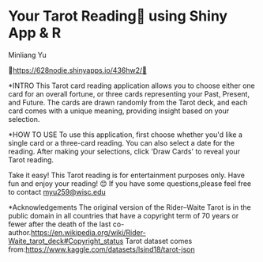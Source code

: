 # Your Tarot Reading🔮 using Shiny App & R 
Minliang Yu 

🔮https://628nodie.shinyapps.io/436hw2/🔮

*INTRO
This Tarot card reading application allows you to choose either one card for an overall fortune, 
or three cards representing your Past, Present, and Future. The cards are drawn randomly from 
the Tarot deck, and each card comes with a unique meaning, providing insight based on your selection.

*HOW TO USE
To use this application, first choose whether you'd like a single card or a three-card reading. 
You can also select a date for the reading. After making your selections, click 'Draw Cards' to 
reveal your Tarot reading.

Take it easy! This Tarot reading is for entertainment purposes only. Have fun and enjoy your reading! 😊
If you have some questions,please feel free to contact myu259@wisc.edu


*Acknowledgements
The original version of the Rider–Waite Tarot is in the public domain in all countries that have a copyright term of 70 years or fewer after the death of the last co-author.https://en.wikipedia.org/wiki/Rider-Waite_tarot_deck#Copyright_status
Tarot dataset comes from:https://www.kaggle.com/datasets/lsind18/tarot-json

